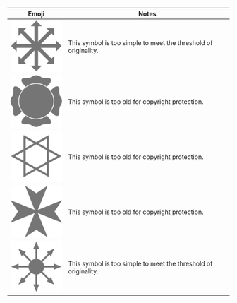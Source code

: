 Emoji|Notes
-----|-----
![Chaos Star](chaos_star.png)|This symbol is too simple to meet the threshold of originality.
![Florian Cross](florian_cross.png)|This symbol is too old for copyright protection.
![Hexagram](hexagram.png)|This symbol is too old for copyright protection.
![Maltese Cross](maltese_cross.png)|This symbol is too old for copyright protection.
![Sigil of Chaos](sigil_of_chaos.png)|This symbol is too simple to meet the threshold of originality.